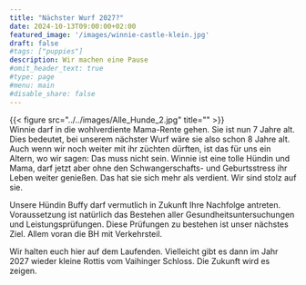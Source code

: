 ```yaml
---
title: "Nächster Wurf 2027?"
date: 2024-10-13T09:00:00+02:00
featured_image: '/images/winnie-castle-klein.jpg'
draft: false
#tags: ["puppies"]
description: Wir machen eine Pause
#omit_header_text: true
#type: page
#menu: main
#disable_share: false
---
```



{{< figure src="../../images/Alle_Hunde_2.jpg" title="" >}}    
Winnie darf in die wohlverdiente Mama-Rente gehen.
Sie ist nun 7 Jahre alt. Dies bedeutet, bei unserem nächster Wurf wäre sie also schon 8 Jahre alt. Auch wenn wir noch weiter mit ihr züchten dürften, ist das für uns ein Altern, wo wir sagen: Das muss nicht sein.
Winnie ist eine tolle Hündin und Mama, darf jetzt aber ohne den Schwangerschafts- und Geburtsstress ihr Leben weiter genießen. Das hat sie sich mehr als verdient. Wir sind stolz auf sie.

Unsere Hündin Buffy darf vermutlich in Zukunft Ihre Nachfolge antreten. Voraussetzung ist natürlich das Bestehen aller Gesundheitsuntersuchungen und Leistungsprüfungen.
Diese Prüfungen zu bestehen ist unser nächstes Ziel. Allem voran die BH mit Verkehrsteil.

Wir halten euch hier auf dem Laufenden. Vielleicht gibt es dann im Jahr 2027 wieder kleine Rottis vom Vaihinger Schloss. Die Zukunft wird es zeigen.
